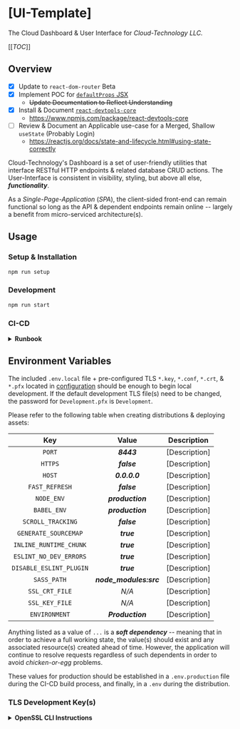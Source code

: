 # [UI-Template] #

The Cloud Dashboard & User Interface for *Cloud-Technology LLC.*

[[_TOC_]]

## Overview ##

- [x] Update to `react-dom-router` Beta
- [x] Implement POC for [`defaultProps` JSX](https://reactjs.org/docs/typechecking-with-proptypes.html)
    - ~~Update Documentation to Reflect Understanding~~
- [x] Install & Document [`react-devtools-core`](https://github.com/facebook/react/tree/main/packages/react-devtools)
    - https://www.npmjs.com/package/react-devtools-core
- [ ] Review & Document an Applicable use-case for a Merged, Shallow `useState` (Probably Login)
    - https://reactjs.org/docs/state-and-lifecycle.html#using-state-correctly

Cloud-Technology's Dashboard is a set of user-friendly utilities that interface RESTful HTTP endpoints & related
database CRUD actions. The User-Interface is consistent in visibility, styling, but above all else, ***functionality***.

As a *Single-Page-Application* (*SPA*), the client-sided front-end can remain functional so long as the API & dependent
endpoints remain online -- largely a benefit from micro-serviced architecture(s).

## Usage ##

### Setup & Installation ###

```bash
npm run setup
```

### Development ###

```bash
npm run start
```

### CI-CD ###

<details>

<summary>
    <strong>
        Runbook
    </strong>
</summary>

---

#### Build ####

<details>

<summary>
    <strong>
        Production
    </strong>
</summary>

<br/>

```bash
source .env.production || true

cat << EOF > .env
PORT="${PORT:-8443}"
HTTPS="${HTTPS:-false}"
HOST="${HOST:-0.0.0.0}"

FAST_REFRESH="${FAST_REFRESH:-false}"

NODE_ENV="${NODE_ENV:-production}"
BABEL_ENV="${BABEL_ENV:-production}"

BROWSERSLIST_DISABLE_CACHE="${BROWSERSLIST_DISABLE_CACHE:-true}"
BROWSERSLIST_CONFIG="${BROWSERSLIST_CONFIG:="configuration/.browserlistrc"}"

SCROLL_TRACKING="${SCROLL_TRACKING:-false}"
GENERATE_SOURCEMAP="${GENERATE_SOURCEMAP:-true}"
INLINE_RUNTIME_CHUNK="${INLINE_RUNTIME_CHUNK:-true}"
ESLINT_NO_DEV_ERRORS="${ESLINT_NO_DEV_ERRORS:-true}"
DISABLE_ESLINT_PLUGIN="${DISABLE_ESLINT_PLUGIN:-true}"

SASS_PATH="${SASS_PATH:-node_modules:src}"

SSL_CRT_FILE="${SSL_CRT_FILE}"
SSL_KEY_FILE="${SSL_KEY_FILE}"

ENVIRONMENT="${ENVIRONMENT:-Production}"

REACT_APP_API="${REACT_APP_API}"
REACT_APP_API_ENDPOINT="${REACT_APP_API_ENDPOINT}"
REACT_APP_WS_ENDPOINT="${REACT_APP_WS_ENDPOINT}"
EOF

npm run build --production
```

</details>

#### Archive ####

<details>

<summary>
    <strong>
        Registry
    </strong>
</summary>

<br/>

```bash
export VERSION="$(printf "%s" "$(cat VERSION)")"

export BASE="${CI_REGISTRY_IMAGE}/${CONTAINER}"
export TARGET="${BASE}/${VERSION}"
export LATEST="${TARGET}:latest"

docker build --no-cache --tag "${TARGET}" --tag "${LATEST}" .
docker login -u "${CI_REGISTRY_USER}" -p "${CI_REGISTRY_PASSWORD}" "${CI_REGISTRY}"
docker push "${TARGET}" && docker push "${LATEST}"
```

</details>

#### Distribution ####

<details>

<summary>
    <strong>
        ECR
    </strong>
</summary>

<br/>

```bash
export VERSION="$(printf "%s" "$(cat VERSION)")"

export AWS_ACCESS_KEY_ID="${AWS_ACCESS_KEY_ID}"
export AWS_SECRET_ACCESS_KEY="${AWS_SECRET_ACCESS_KEY}"

export BASE="${AWS_ACCOUNT_ID}.dkr.ecr.${AWS_DEFAULT_REGION}.amazonaws.com/${CONTAINER}"
export TARGET="${BASE}:${VERSION}"
export LATEST="${BASE}:latest"

docker build --no-cache --tag "${TARGET}" --tag "${LATEST}" .

export URL="${AWS_ACCOUNT_ID}.dkr.ecr.${AWS_DEFAULT_REGION}.amazonaws.com"
export PASSWORD="$(aws ecr get-login-password --region ${AWS_DEFAULT_REGION})"

aws ecr create-repository --repository-name "${CONTAINER}" --region "${AWS_DEFAULT_REGION}" || true
printf "%s\n" "${PASSWORD}" | docker login "${URL}" --username AWS --password-stdin

docker push "${TARGET}" && docker push "${LATEST}"
```

</details>

#### Deployment ####

<details>

<summary>
    <strong>
        Stack
    </strong>
</summary>

<br/>

```bash
aws cloudformation create-stack --stack-name "${STACK}" \
    --template-body "file://Stack.Yaml"

# --> Update

aws cloudformation update-stack --stack-name "${STACK}" \
    --template-body "file://Stack.Yaml"

# --> Waiter(s)

aws cloudformation wait stack-create-complete \
    --stack-name "${STACK}" || true

aws cloudformation wait stack-delete-complete \
    --stack-name "${STACK}" || true

aws cloudformation wait stack-exists \
    --stack-name "${STACK}" || true

aws cloudformation wait stack-import-complete \
    --stack-name "${STACK}" || true

aws cloudformation wait stack-rollback-complete \
    --stack-name "${STACK}" || true

aws cloudformation wait stack-update-complete \
    --stack-name "${STACK}" || true
```

</details>

</details>

## Environment Variables ##

The included `.env.local` file + pre-configured TLS `*.key`, `*.conf`,
`*.crt`, & `*.pfx` located in [configuration](./configuration) should be enough to begin local development. If the
default development TLS file(s) need to be changed, the password for `Development.pfx` is `Development`.

Please refer to the following table when creating distributions & deploying assets:

|             Key           |         Value          |  Description  |
|:-------------------------:|:----------------------:|:-------------:|
| `PORT`                    | **_8443_**             | [Description] |
| `HTTPS`                   | **_false_**            | [Description] |
| `HOST`                    | **_0.0.0.0_**          | [Description] |
| `FAST_REFRESH`            | **_false_**            | [Description] |
| `NODE_ENV`                | **_production_**       | [Description] |
| `BABEL_ENV`               | **_production_**       | [Description] |
| `SCROLL_TRACKING`         | **_false_**            | [Description] |
| `GENERATE_SOURCEMAP`      | **_true_**             | [Description] |
| `INLINE_RUNTIME_CHUNK`    | **_true_**             | [Description] |
| `ESLINT_NO_DEV_ERRORS`    | **_true_**             | [Description] |
| `DISABLE_ESLINT_PLUGIN`   | **_true_**             | [Description] |
| `SASS_PATH`               | **_node_modules:src_** | [Description] |
| `SSL_CRT_FILE`            |  _N/A_                 | [Description] |
| `SSL_KEY_FILE`            |  _N/A_                 | [Description] |
| `ENVIRONMENT`             | **_Production_**       | [Description] |

Anything listed as a value of `...` is a ***soft dependency*** -- meaning that in order to achieve a full working state,
the value(s) should exist and any associated resource(s)
created ahead of time. However, the application will continue to resolve requests regardless of such dependents in order
to avoid *chicken-or-egg* problems.

These values for production should be established in a `.env.production` file during the CI-CD build process, and
finally, in a `.env` during the distribution.

### TLS Development Key(s) ###

<details>

<summary>
    <strong>
        OpenSSL CLI Instructions
    </strong>
</summary>

<br/>

```bash
#!/bin/bash --posix

#
# A CSR or Certificate Signing request is a block of encoded text that is given to a Certificate Authority
# when applying for an SSL Certificate. It is usually generated on the server where the certificate will be
# installed and contains information that will be included in the certificate such as the organization name,
# common name (domain name), locality, and country. It also contains the public key that will be included in
# the certificate. A private key is usually created at the same time that you create the CSR, making a key pair.
#
# CSRs are generally encoded using ASN.1 according to the PKCS #10 specification.
#

# ... export SUB="/C=US/ST=MN/O=Cloud Technology LLC./CN=localhost/subjectAltName=DNS:*.nexus.cloud-technology.io,DNS:nexus.cloud-technology.io,localhost,0.0.0.0"
# ...
# ... openssl req -x509 -newkey rsa:8192 -nodes -sha256   \
# ...     -days 365 -passin "pass:Development"            \
# ...         -subj "${SUB}" -keyout Development.key      \
# ...             -out Development.pem

# --> Debian & Ubuntu
# ... sudo apt install libnss3-tools --yes

# --> OS Agnostic
cat << "EOF" | tee Development.conf
[ req ]
prompt              = no
default_bits        = 2048
default_keyfile     = Development.pem
distinguished_name  = subject
req_extensions      = req_ext
x509_extensions     = x509_ext
string_mask         = utf8only

# RFC 4514, RFC 4519

[ subject ]
countryName              = US
stateOrProvinceName      = MN
localityName             = Minneapolis
organizationName         = Localhost

# Friendly Name

commonName          = Development Certificate
emailAddress        = development@localhost.com

[ x509_ext ]

subjectKeyIdentifier        = hash
authorityKeyIdentifier      = keyid,issuer
basicConstraints        = CA:FALSE
keyUsage                = digitalSignature, keyEncipherment
subjectAltName          = @alternate_names
nsComment               = "OpenSSL Generated Certificate"

# RFC 5280, Section 4.2.1.12 makes EKU optional

[ req_ext ]

subjectKeyIdentifier        = hash

basicConstraints            = CA:FALSE
keyUsage                    = digitalSignature, keyEncipherment
subjectAltName              = @alternate_names
nsComment                   = "OpenSSL Generated Certificate"

# CA/Browser Baseline Requirements, Appendix (B)(3)(G)

[ alternate_names ]

DNS.1       = localhost
DNS.7       = 127.0.0.1

# IPv6 localhost
# DNS.8     = ::1
EOF

openssl req -config Development.conf -new -x509 -sha256 -newkey rsa:2048 -nodes \
    -days "1024" -keyout "Development.key" -out "Development.crt"

openssl pkcs12 -export -out "Development.pfx" -inkey "Development.key" -in "Development.crt"

# --> MacOS Only
# ... sudo security -v add-trusted-cert -d -r trustRoot -k /Library/Keychains/System.keychain Development.crt

# --> Debian & Ubuntu
# ... pk12util -d "sql:${HOME}/.pki/nssdb" -i Development.pfx
# ... certutil -d sql:$HOME/.pki/nssdb -A -t "P,," -n "Development Certificate" -i Development.crt

# Reference
#   - https://stackoverflow.com/questions/7580508/getting-chrome-to-accept-self-signed-localhost-certificate
```

</details>
